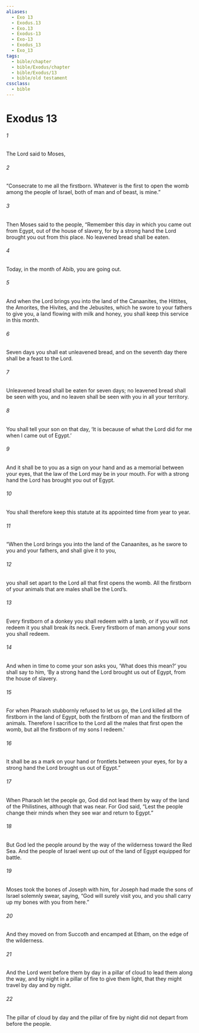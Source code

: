 ```yaml
---
aliases:
  - Exo 13
  - Exodus.13
  - Exo.13
  - Exodus-13
  - Exo-13
  - Exodus_13
  - Exo_13
tags:
  - bible/chapter
  - bible/Exodus/chapter
  - bible/Exodus/13
  - bible/old testament
cssclass:
  - bible
---
```


# Exodus 13

###### 1
The Lord said to Moses,
###### 2
“Consecrate to me all the firstborn. Whatever is the first to open the womb among the people of Israel, both of man and of beast, is mine.”
###### 3
Then Moses said to the people, “Remember this day in which you came out from Egypt, out of the house of slavery, for by a strong hand the Lord brought you out from this place. No leavened bread shall be eaten.
###### 4
Today, in the month of Abib, you are going out.
###### 5
And when the Lord brings you into the land of the Canaanites, the Hittites, the Amorites, the Hivites, and the Jebusites, which he swore to your fathers to give you, a land flowing with milk and honey, you shall keep this service in this month.
###### 6
Seven days you shall eat unleavened bread, and on the seventh day there shall be a feast to the Lord.
###### 7
Unleavened bread shall be eaten for seven days; no leavened bread shall be seen with you, and no leaven shall be seen with you in all your territory.
###### 8
You shall tell your son on that day, ‘It is because of what the Lord did for me when I came out of Egypt.’
###### 9
And it shall be to you as a sign on your hand and as a memorial between your eyes, that the law of the Lord may be in your mouth. For with a strong hand the Lord has brought you out of Egypt.
###### 10
You shall therefore keep this statute at its appointed time from year to year.
###### 11
“When the Lord brings you into the land of the Canaanites, as he swore to you and your fathers, and shall give it to you,
###### 12
you shall set apart to the Lord all that first opens the womb. All the firstborn of your animals that are males shall be the Lord’s.
###### 13
Every firstborn of a donkey you shall redeem with a lamb, or if you will not redeem it you shall break its neck. Every firstborn of man among your sons you shall redeem.
###### 14
And when in time to come your son asks you, ‘What does this mean?’ you shall say to him, ‘By a strong hand the Lord brought us out of Egypt, from the house of slavery.
###### 15
For when Pharaoh stubbornly refused to let us go, the Lord killed all the firstborn in the land of Egypt, both the firstborn of man and the firstborn of animals. Therefore I sacrifice to the Lord all the males that first open the womb, but all the firstborn of my sons I redeem.’
###### 16
It shall be as a mark on your hand or frontlets between your eyes, for by a strong hand the Lord brought us out of Egypt.”
###### 17
When Pharaoh let the people go, God did not lead them by way of the land of the Philistines, although that was near. For God said, “Lest the people change their minds when they see war and return to Egypt.”
###### 18
But God led the people around by the way of the wilderness toward the Red Sea. And the people of Israel went up out of the land of Egypt equipped for battle.
###### 19
Moses took the bones of Joseph with him, for Joseph had made the sons of Israel solemnly swear, saying, “God will surely visit you, and you shall carry up my bones with you from here.”
###### 20
And they moved on from Succoth and encamped at Etham, on the edge of the wilderness.
###### 21
And the Lord went before them by day in a pillar of cloud to lead them along the way, and by night in a pillar of fire to give them light, that they might travel by day and by night.
###### 22
The pillar of cloud by day and the pillar of fire by night did not depart from before the people.


